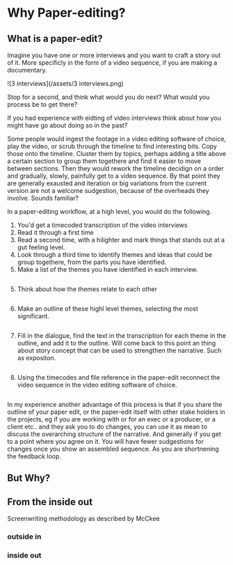 # Why Paper-editing?

## What is a paper-edit?

Imagine you have one or more interviews and you want to craft a story out of it. More specificly in the form of a video sequence, if you are making a documentary. 


<!-- TODO: use transparent background ahlpa, make it with gogole drive drawing. -->

![3 interviews](/assets/3 interviews.png)

Stop for a second, and think what would you do next? What would you process be to get there?

If you had experience with eidting of video interviews think about how you might have go about doing so in the past?


Some people would ingest the footage in a video editing software of choice, play the video, or scrub through the timeline to find interesting bits. Copy those onto the timeline. Cluster them by topics, perhaps adding a title above a certain section to group them togethere and find it easier to move between sections. Then they would rework the timeline decidign on a order and gradually, slowly, painfully get to a video sequence. By that point they are generally exausted and iteration or big variations from the current version are not a welcome sudgestion, because of the overheads they involve. Sounds familiar? 

In a paper-editing workflow, at a high level, you would do the following. 

1. You'd get a timecoded transcription of the video interviews
2. Read it through a first time
3. Read a second time, with a hilighter and mark things that stands out at a gut feeling level. 
4. Look through a third time to identify themes and ideas that could be group togethere, from the parts you have identified. 
4. Make a list of the themes you have identified in each interview.

![]()

5.  Think about how the themes relate to each other

![]()

6. Make an outline of these highl level themes, selecting the most significant.

![]()

7. Fill in the dialogue, find the text in the transcription for each theme in the outline, and add it to the outline.
Will come back to this point an thing about story concept that can be used to strengthen the narrative. Such as expositon.

![]()

8. Using the timecodes and file reference in the paper-edit reconnect the video sequence in the video editing software of choice. 

![]()


In my experience another advantage of this process is that if you share the outline of your paper edit, or the paper-edit itself with other stake holders in the projects, eg if you are working with or for an exec or a producer, or a client etc.. and they ask you to do changes, you can use it as mean to discuss the overarching structure of the narrative. And generally if you get to a point where you agree on it. You will have fewer sudgestions for changes once you show an assembled sequence. As you are shortnening the feedback loop.

<!-- Lean applied to documentary film-making -->


## But Why?

<!--  SRCCON article re-writing from inside in/inside out McKee style  -->


<!-- slide 21 -->

## From the inside out 
Screenwriting methodology as described by McCkee

### outside in 


### inside out 